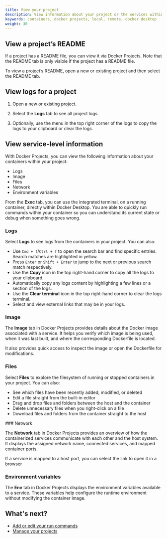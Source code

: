 ```yaml
---
title: View your project
description: View information about your project or the services within your project.
keywords: containers, docker projects, local, remote, docker desktop
weight: 30
---
```


## View a project’s README

If a project has a README file, you can view it via Docker Projects. Note that the README tab is only visible if the project has a README file.

To view a project’s README, open a new or existing project and then select the README tab.

## View logs for a project

1. Open a new or existing project.

2. Select the **Logs** tab to see all project logs.

3. Optionally, use the menu in the top right corner of the logs to copy the logs to your clipboard or clear the logs.

## View service-level information 

With Docker Projects, you can view the following information about your containers within your project:

 - Logs
 - Image
 - Files
 - Network
 - Environment variables

From the **Exec** tab, you can use the integrated terminal, on a running container, directly within Docker Desktop. You are able to quickly run commands within your container so you can understand its current state or debug when something goes wrong.

### Logs

Select **Logs** to see logs from the containers in your project. You can also:

- Use `Cmd + f`/`Ctrl + f` to open the search bar and find specific entries.
  Search matches are highlighted in yellow.
- Press `Enter` or `Shift + Enter` to jump to the next or previous search match
  respectively. 
- Use the **Copy** icon in the top right-hand corner to copy all the logs to
  your clipboard.
- Automatically copy any logs content by highlighting a few lines or a section
  of the logs.
- Use the **Clear terminal** icon in the top right-hand corner to clear the
  logs terminal. 
- Select and view external links that may be in your logs. 

### Image

The **Image** tab in Docker Projects provides details about the Docker image associated with a service. It helps you verify which image is being used, when it was last built, and where the corresponding Dockerfile is located.

It also provides quick access to inspect the image or open the Dockerfile for modifications.

### Files

Select **Files** to explore the filesystem of running or stopped containers in your project. You
can also:

- See which files have been recently added, modified, or deleted
- Edit a file straight from the built-in editor
- Drag and drop files and folders between the host and the container
- Delete unnecessary files when you right-click on a file
- Download files and folders from the container straight to the host

### Network

The **Network** tab in Docker Projects provides an overview of how the containerized services communicate with each other and the host system. It displays the assigned network name, connected services, and mapped container ports.

If a service is mapped to a host port, you can select the link to open it in a browser

### Environment variables

The **Env** tab in Docker Projects displays the environment variables available to a service. These variables help configure the runtime environment without modifying the container image.

## What's next?

 - [Add or edit your run commands](/manuals/projects/edit.md)
 - [Manage your projects](/manuals/projects/manage.md)
